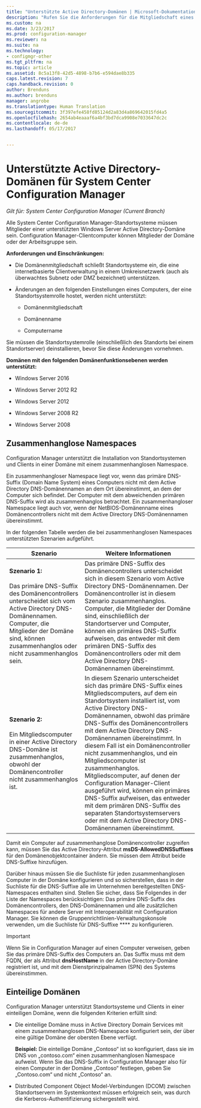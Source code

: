 ```yaml
---
title: "Unterstützte Active Directory-Domänen | Microsoft-Dokumentation"
description: "Rufen Sie die Anforderungen für die Mitgliedschaft eines System Center Configuration Manager-Standortsystems in einer Active Directory-Domäne ab."
ms.custom: na
ms.date: 3/23/2017
ms.prod: configuration-manager
ms.reviewer: na
ms.suite: na
ms.technology:
- configmgr-other
ms.tgt_pltfrm: na
ms.topic: article
ms.assetid: 8c5a13f8-42d5-4898-b7b6-e594dae8b335
caps.latest.revision: 7
caps.handback.revision: 0
author: Brenduns
ms.author: brenduns
manager: angrobe
ms.translationtype: Human Translation
ms.sourcegitcommit: 3f397efe458fd85124d2a83d4a869642015fd4a5
ms.openlocfilehash: 2654ab4eaaaf6a4bf3bd7dca9908e7033647dc2c
ms.contentlocale: de-de
ms.lasthandoff: 05/17/2017


---
```

# <a name="supported-active-directory-domains-for-system-center-configuration-manager"></a>Unterstützte Active Directory-Domänen für System Center Configuration Manager

*Gilt für: System Center Configuration Manager (Current Branch)*

Alle System Center Configuration Manager-Standortsysteme müssen Mitglieder einer unterstützten Windows Server Active Directory-Domäne sein. Configuration Manager-Clientcomputer können Mitglieder der Domäne oder der Arbeitsgruppe sein.  

 **Anforderungen und Einschränkungen:**  

-   Die Domänenmitgliedschaft schließt Standortsysteme ein, die eine internetbasierte Clientverwaltung in einem Umkreisnetzwerk (auch als überwachtes Subnetz oder DMZ bezeichnet) unterstützen.  

-   Änderungen an den folgenden Einstellungen eines Computers, der eine Standortsystemrolle hostet, werden nicht unterstützt:  

    -   Domänenmitgliedschaft  

    -   Domänenname  

    -   Computername  

Sie müssen die Standortsystemrolle (einschließlich des Standorts bei einem Standortserver) deinstallieren, bevor Sie diese Änderungen vornehmen.  

**Domänen mit den folgenden Domänenfunktionsebenen werden unterstützt:**  
- Windows Server 2016

- Windows Server 2012 R2  

- Windows Server 2012

- Windows Server 2008 R2

- Windows Server 2008  







##  <a name="bkmk_Disjoint"></a> Zusammenhanglose Namespaces  
Configuration Manager unterstützt die Installation von Standortsystemen und Clients in einer Domäne mit einem zusammenhanglosen Namespace.  

Ein zusammenhangloser Namespace liegt vor, wenn das primäre DNS-Suffix (Domain Name System) eines Computers nicht mit dem Active Directory DNS-Domänennamen an dem Ort übereinstimmt, an dem der Computer sich befindet. Der Computer mit dem abweichenden primären DNS-Suffix wird als zusammenhanglos betrachtet. Ein zusammenhangloser Namespace liegt auch vor, wenn der NetBIOS-Domänenname eines Domänencontrollers nicht mit dem Active Directory DNS-Domänennamen übereinstimmt.  

In der folgenden Tabelle werden die bei zusammenhanglosen Namespaces unterstützten Szenarien aufgeführt.  

|Szenario|Weitere Informationen|  
|--------------|----------------------|  
|**Szenario 1:**<br /><br /> Das primäre DNS-Suffix des Domänencontrollers unterscheidet sich vom Active Directory DNS-Domänennamen. Computer, die Mitglieder der Domäne sind, können zusammenhanglos oder nicht zusammenhanglos sein.|Das primäre DNS-Suffix des Domänencontrollers unterscheidet sich in diesem Szenario vom Active Directory DNS-Domänennamen. Der Domänencontroller ist in diesem Szenario zusammenhanglos. Computer, die Mitglieder der Domäne sind, einschließlich der Standortserver und Computer, können ein primäres DNS-Suffix aufweisen, das entweder mit dem primären DNS-Suffix des Domänencontrollers oder mit dem Active Directory DNS-Domänennamen übereinstimmt.|  
|**Szenario 2:**<br /><br /> Ein Mitgliedscomputer in einer Active Directory DNS-Domäne ist zusammenhanglos, obwohl der Domänencontroller nicht zusammenhanglos ist.|In diesem Szenario unterscheidet sich das primäre DNS-Suffix eines Mitgliedscomputers, auf dem ein Standortsystem installiert ist, vom Active Directory DNS-Domänennamen, obwohl das primäre DNS-Suffix des Domänencontrollers mit dem Active Directory DNS-Domänennamen übereinstimmt. In diesem Fall ist ein Domänencontroller nicht zusammenhanglos, und ein Mitgliedscomputer ist zusammenhanglos. Mitgliedscomputer, auf denen der Configuration Manager-Client ausgeführt wird, können ein primäres DNS-Suffix aufweisen, das entweder mit dem primären DNS-Suffix des separaten Standortsystemservers oder mit dem Active Directory DNS-Domänennamen übereinstimmt.|  

 Damit ein Computer auf zusammenhanglose Domänencontroller zugreifen kann, müssen Sie das Active Directory-Attribut **msDS-AllowedDNSSuffixes** für den Domänenobjektcontainer ändern. Sie müssen dem Attribut beide DNS-Suffixe hinzufügen.  

 Darüber hinaus müssen Sie die Suchliste für jeden zusammenhanglosen Computer in der Domäne konfigurieren und so sicherstellen, dass in der Suchliste für die DNS-Suffixe alle im Unternehmen bereitgestellten DNS-Namespaces enthalten sind. Stellen Sie sicher, dass Sie Folgendes in der Liste der Namespaces berücksichtigen: Das primäre DNS-Suffix des Domänencontrollers, den DNS-Domänennamen und alle zusätzlichen Namespaces für andere Server mit Interoperabilität mit Configuration Manager. Sie können die Gruppenrichtlinien-Verwaltungskonsole verwenden, um die Suchliste für DNS-Suffixe **** zu konfigurieren.  

> [!IMPORTANT]  
>  Wenn Sie in Configuration Manager auf einen Computer verweisen, geben Sie das primäre DNS-Suffix des Computers an. Das Suffix muss mit dem FQDN, der als Attribut **dnsHostName** in der Active Directory-Domäne registriert ist, und mit dem Dienstprinzipalnamen (SPN) des Systems übereinstimmen.  

##  <a name="bkmk_SLD"></a> Einteilige Domänen  
 Configuration Manager unterstützt Standortsysteme und Clients in einer einteiligen Domäne, wenn die folgenden Kriterien erfüllt sind:  

-   Die einteilige Domäne muss in Active Directory Domain Services mit einem zusammenhanglosen DNS-Namespace konfiguriert sein, der über eine gültige Domäne der obersten Ebene verfügt.  

     **Beispiel:** Die einteilige Domäne „Contoso“ ist so konfiguriert, dass sie im DNS von „contoso.com“ einen zusammenhanglosen Namespace aufweist. Wenn Sie das DNS-Suffix in Configuration Manager also für einen Computer in der Domäne „Contoso“ festlegen, geben Sie „Contoso.com“ und nicht „Contoso“ an.  

-   Distributed Component Object Model-Verbindungen (DCOM) zwischen Standortservern im Systemkontext müssen erfolgreich sein, was durch die Kerberos-Authentifizierung sichergestellt wird.  

